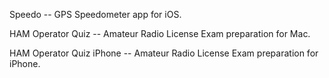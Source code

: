 Speedo -- GPS Speedometer app for iOS.

HAM Operator Quiz -- Amateur Radio License Exam preparation for Mac.

HAM Operator Quiz iPhone -- Amateur Radio License Exam preparation for iPhone.

